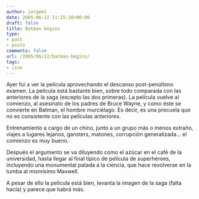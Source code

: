 ```yaml
---
author: jorgeml
date: 2005-06-22 11:25:38+00:00
draft: false
title: Batman begins
type: 
- post
- posts
comments: false
url: /2005/06/22/batman-begins/
tags:
- cine
---
```


Ayer fui a ver la película aprovechando el descanso post-penúltimo examen. La película está bastante bien, sobre todo comparada con las anteriores de la saga (excepto las dos primeras). La película vuelve al comienzo, al asesinato de los padres de Bruce Wayne, y como éste se convierte en Batman, el hombre murciélago. Es decir, es una precuela que no es consistente con las películas anteriores.

Entrenamiento a cargo de un chino, junto a un grupo más o menos extraño, viajes a lugares lejanos, gansters, matones, corrupción generalizada... el comienzo es muy bueno.

Después el argumento se va diluyendo como el azúcar en el café de la universidad, hasta llegar al final típico de película de superhéroes, incluyendo una monumental patada a la ciencia, que hace revolverse en la tumba al mismísimo Maxwell.

A pesar de ello la película está bien, levanta la imagen de la saga (falta hacía) y parece que habrá más.
